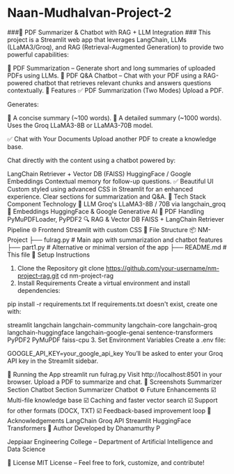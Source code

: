 # Naan-Mudhalvan-Project-2

###🧠 PDF Summarizer & Chatbot with RAG + LLM Integration ###
This project is a Streamlit web app that leverages LangChain, LLMs (LLaMA3/Groq), and RAG (Retrieval-Augmented Generation) to provide two powerful capabilities:

📄 PDF Summarization – Generate short and long summaries of uploaded PDFs using LLMs.
💬 PDF Q&A Chatbot – Chat with your PDF using a RAG-powered chatbot that retrieves relevant chunks and answers questions contextually.
🚀 Features
✅ PDF Summarization (Two Modes)
Upload a PDF.

Generates:

🔹 A concise summary (~100 words).
🔹 A detailed summary (~1000 words).
Uses the Groq LLaMA3-8B or LLaMA3-70B model.

✅ Chat with Your Documents
Upload another PDF to create a knowledge base.

Chat directly with the content using a chatbot powered by:

LangChain Retriever + Vector DB (FAISS)
HuggingFace / Google Embeddings
Contextual memory for follow-up questions.
✅ Beautiful UI
Custom styled using advanced CSS in Streamlit for an enhanced experience.
Clear sections for summarization and Q&A.
🧰 Tech Stack
Component	Technology
💬 LLM	Groq's LLaMA3-8B / 70B via langchain_groq
🧠 Embeddings	HuggingFace & Google Generative AI
📄 PDF Handling	PyMuPDFLoader, PyPDF2
🔍 RAG & Vector DB	FAISS + LangChain Retriever Pipeline
🌐 Frontend	Streamlit with custom CSS
📁 File Structure
📦 NM-Project
├── fulrag.py       # Main app with summarization and chatbot features
├── part1.py        # Alternative or minimal version of the app
├── README.md       # This file
🧪 Setup Instructions
1. Clone the Repository
git clone https://github.com/your-username/nm-project-rag.git
cd nm-project-rag
2. Install Requirements
Create a virtual environment and install dependencies:

pip install -r requirements.txt
If requirements.txt doesn't exist, create one with:

streamlit
langchain
langchain-community
langchain-core
langchain-groq
langchain-huggingface
langchain-google-genai
sentence-transformers
PyPDF2
PyMuPDF
faiss-cpu
3. Set Environment Variables
Create a .env file:

GOOGLE_API_KEY=your_google_api_key
You’ll be asked to enter your Groq API key in the Streamlit sidebar.

🏃 Running the App
streamlit run fulrag.py
Visit http://localhost:8501 in your browser.
Upload a PDF to summarize and chat.
📸 Screenshots
Summarizer Section	Chatbot Section
Summarizer	Chatbot
⚙️ Future Enhancements
☑️ Multi-file knowledge base
☑️ Caching and faster vector search
☑️ Support for other formats (DOCX, TXT)
☑️ Feedback-based improvement loop
🤝 Acknowledgements
LangChain
Groq API
Streamlit
HuggingFace Transformers
👤 Author
Developed by Dhanamurthy P

Jeppiaar Engineering College – Department of Artificial Intelligence and Data Science

📜 License
MIT License – Feel free to fork, customize, and contribute!
